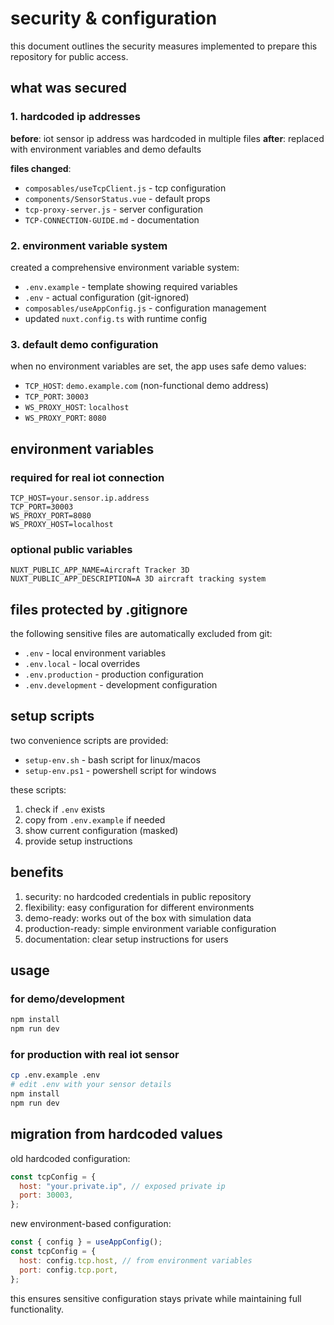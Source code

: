 # security & configuration

this document outlines the security measures implemented to prepare this repository for public access.

## what was secured

### 1. hardcoded ip addresses

**before**: iot sensor ip address was hardcoded in multiple files
**after**: replaced with environment variables and demo defaults

**files changed**:

- `composables/useTcpClient.js` - tcp configuration
- `components/SensorStatus.vue` - default props
- `tcp-proxy-server.js` - server configuration
- `TCP-CONNECTION-GUIDE.md` - documentation

### 2. environment variable system

created a comprehensive environment variable system:

- `.env.example` - template showing required variables
- `.env` - actual configuration (git-ignored)
- `composables/useAppConfig.js` - configuration management
- updated `nuxt.config.ts` with runtime config

### 3. default demo configuration

when no environment variables are set, the app uses safe demo values:

- `TCP_HOST`: `demo.example.com` (non-functional demo address)
- `TCP_PORT`: `30003`
- `WS_PROXY_HOST`: `localhost`
- `WS_PROXY_PORT`: `8080`

## environment variables

### required for real iot connection

```env
TCP_HOST=your.sensor.ip.address
TCP_PORT=30003
WS_PROXY_PORT=8080
WS_PROXY_HOST=localhost
```

### optional public variables

```env
NUXT_PUBLIC_APP_NAME=Aircraft Tracker 3D
NUXT_PUBLIC_APP_DESCRIPTION=A 3D aircraft tracking system
```

## files protected by .gitignore

the following sensitive files are automatically excluded from git:

- `.env` - local environment variables
- `.env.local` - local overrides
- `.env.production` - production configuration
- `.env.development` - development configuration

## setup scripts

two convenience scripts are provided:

- `setup-env.sh` - bash script for linux/macos
- `setup-env.ps1` - powershell script for windows

these scripts:

1. check if `.env` exists
2. copy from `.env.example` if needed
3. show current configuration (masked)
4. provide setup instructions

## benefits

1. security: no hardcoded credentials in public repository
2. flexibility: easy configuration for different environments
3. demo-ready: works out of the box with simulation data
4. production-ready: simple environment variable configuration
5. documentation: clear setup instructions for users

## usage

### for demo/development

```bash
npm install
npm run dev
```

### for production with real iot sensor

```bash
cp .env.example .env
# edit .env with your sensor details
npm install
npm run dev
```

## migration from hardcoded values

old hardcoded configuration:

```javascript
const tcpConfig = {
  host: "your.private.ip", // exposed private ip
  port: 30003,
};
```

new environment-based configuration:

```javascript
const { config } = useAppConfig();
const tcpConfig = {
  host: config.tcp.host, // from environment variables
  port: config.tcp.port,
};
```

this ensures sensitive configuration stays private while maintaining full functionality.
